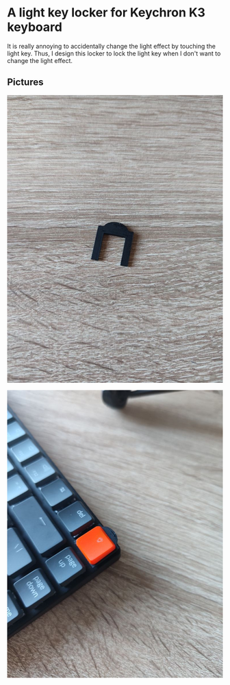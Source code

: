 # A light key locker for Keychron K3 keyboard

It is really annoying to accidentally change the light effect by touching the light key. Thus, I design this locker to lock the light key when I don't want to change the light effect.

## Pictures

![the locker](./img/img1.png)

![the locker inserted into keyboard](./img/img2.png)
